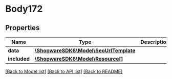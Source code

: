 # Body172

## Properties
Name | Type | Description | Notes
------------ | ------------- | ------------- | -------------
**data** | [**\ShopwareSDK6\Model\SeoUrlTemplate**](SeoUrlTemplate.md) |  | [optional] 
**included** | [**\ShopwareSDK6\Model\Resource[]**](Resource.md) |  | [optional] 

[[Back to Model list]](../../README.md#documentation-for-models) [[Back to API list]](../../README.md#documentation-for-api-endpoints) [[Back to README]](../../README.md)

